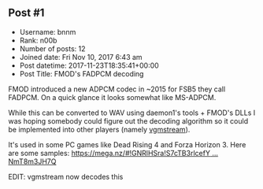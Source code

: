 ## Post #1
- Username: bnnm
- Rank: n00b
- Number of posts: 12
- Joined date: Fri Nov 10, 2017 6:43 am
- Post datetime: 2017-11-23T18:35:41+00:00
- Post Title: FMOD's FADPCM decoding

FMOD introduced a new ADPCM codec in ~2015 for FSB5 they call FADPCM. On a quick glance it looks somewhat like MS-ADPCM.

While this can be converted to WAV using daemon1's tools + FMOD's DLLs I was hoping somebody could figure out the decoding algorithm so it could be implemented into other players (namely [vgmstream](https://hcs64.com/vgmstream.html)).

It's used in some PC games like Dead Rising 4 and Forza Horizon 3. Here are some samples: [https://mega.nz/#!GNRlHSra!S7cTB3rlcefY ... NmT8m3JH7Q](https://mega.nz/#!GNRlHSra!S7cTB3rlcefYYy25UADxuYX4cvwXOxVbzNmT8m3JH7Q)

EDIT: vgmstream now decodes this
